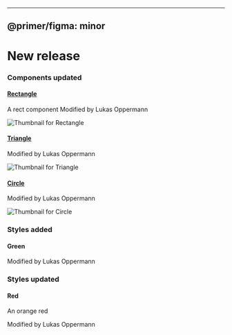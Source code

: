 
---
@primer/figma: minor
---
# New release
 


### Components updated
#### [Rectangle](https://www.figma.com/file/HD7FUvOEHLtWvWuhu1AUaJ?node-id=1:3)
A rect component
Modified by Lukas Oppermann


![Thumbnail for Rectangle](https://s3-alpha-sig.figma.com/checkpoints/VgU/Ut3/XiL13p0EZppPlFhp/component_thumbnail_2.png?Expires=1669593600&Signature=b9xobUhm4JEmECquqeBIx5OX9CzZ0x3KypBOPskGOnHch6so99Oqn-zJ5TbEuO2PHhqwnwKq3GomOUaoWciXLd89lU7TTlQfNXL1Tv--oVTKTdnoD6kP9K2R1g5tsPliXD3Tv4romZyHtqM0AFLTjOdlGPr1hcLoD1BkDa8mjZC~pQqKU2mwcLMe777eVzMtr7OkH7v6VCkI4VTN8n2vSdNvu5IDR5kltybDbm0PlTaTqsNM1rq1rXALs7VnDpWeCCw7ihe0~F1L1Pa78I9vNVhBIwOCR4JTVnXegc-BwrfAx19z0dFRtm-vHLClyoxssbnaXh5FIenr1RZT74sE6A__&Key-Pair-Id=APKAINTVSUGEWH5XD5UA)


#### [Triangle](https://www.figma.com/file/HD7FUvOEHLtWvWuhu1AUaJ?node-id=7:13)

Modified by Lukas Oppermann


![Thumbnail for Triangle](https://s3-alpha-sig.figma.com/checkpoints/okm/A8K/2Caz0aPhmD6wrewe/component_thumbnail_0.png?Expires=1669593600&Signature=LeN3b75elvzVq~1f4jsZQfT45viDglm2AfNDuuKxTHYEBr5W~M35gm73AUe5RHCv~3rt2EU9PQha32oZqmg7zsrmDmkEQ4bGCwck~AaugOlRrN6zhuDKugIAtv21-li-TVKRkhYhHkEHB0c4c04mV0oqnd5gTv4CmpQFYCCimdAlGt-0v~LXTgGqA2HT1V7xH7oTwgPFG38gC5WBRyo6DfLU~N8AhuzkUFs1kv12agxktRwpL8SkSOVCGmuI0G5qyzNpfx4IIRDyStTwCve16jk-OWunljoKgIEVMUx8Ksp-qX-Q2zqbHiv2fwELTnIMwKa8goQHRUiJfRZCfePH5w__&Key-Pair-Id=APKAINTVSUGEWH5XD5UA)


#### [Circle](https://www.figma.com/file/HD7FUvOEHLtWvWuhu1AUaJ?node-id=3:8)

Modified by Lukas Oppermann


![Thumbnail for Circle](https://s3-alpha-sig.figma.com/checkpoints/W3W/wiv/76ATpd5oVepVoyTk/component_thumbnail_1.png?Expires=1669593600&Signature=h1-qVLWqswOmxUM-r1OXDhGp237kzdxTtVRzRPHl57RtrCBfhCbDlluKsoQiZZQkO6e9fy9aMbDaontumeMkjn5UNygZ~14YxZM9TMQQo0mmbqAq~p3vOn4VZEwmTs07UWwXAwqUTlC8y28s0aFrX6rrPPKTZeliqdm~yLoDM78NCSkBvZkGZhegArk9GwSPPpoVDbJ0ChOFnZCXbz4voNQPsytLFP11w17Pc0VsZ6wcSLvOL2HcPQJ5hOGVNM5mUYxvvDR0ia75pCOQLOQJMiWMmNp1ACCOu~2W-zylOzYXAGdTosiGatAJbf2kBKl1eSe-cFxLdTEXT-woRXbMxw__&Key-Pair-Id=APKAINTVSUGEWH5XD5UA)



### Styles added
#### Green


Modified by Lukas Oppermann


### Styles updated
#### Red
An orange red

Modified by Lukas Oppermann

